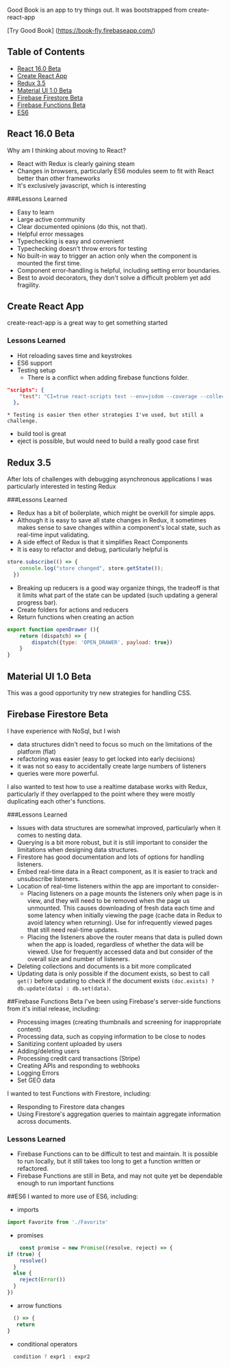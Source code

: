 Good Book is an app to try things out.  It was bootstrapped from create-react-app

[Try Good Book] (https://book-fly.firebaseapp.com/)


## Table of Contents

- [React 16.0 Beta](#react-16.0-Beta)
- [Create React App](#create-react-app)
- [Redux 3.5](#redux-3.5)
- [Material UI 1.0 Beta](#material-ui-1.0-beta)
- [Firebase Firestore Beta](#firebase-firestore-beta)
- [Firebase Functions Beta](#firebase-functions-beta)
- [ES6](#es6)


## React 16.0 Beta

Why am I thinking about moving to React?

* React with Redux is clearly gaining steam
* Changes in browsers, particularly ES6 modules seem to fit with React better than other frameworks
* It's exclusively javascript, which is interesting


###Lessons Learned
* Easy to learn
* Large active community
* Clear documented opinions (do this, not that).
* Helpful error messages
* Typechecking is easy and convenient
* Typechecking doesn't throw errors for testing 
* No built-in way to trigger an action only when the component is mounted the first time.
* Component error-handling is helpful, including setting error boundaries.
* Best to avoid decorators, they don't solve a difficult problem yet add fragility.

## Create React App
create-react-app is a great way to get something started

### Lessons Learned
  * Hot reloading saves time and keystrokes
  * ES6 support
  * Testing setup 
    * There is a conflict when adding firebase functions folder.  
```json
"scripts": {
    "test": "CI=true react-scripts test --env=jsdom --coverage --collectCoverageFrom=src/**/*js --collectCoverageFrom=!functions",
  },
```
    * Testing is easier then other strategies I've used, but still a challenge.
  * build tool is great
  * eject is possible, but would need to build a really good case first


## Redux 3.5
After lots of challenges with debugging asynchronous applications I was particularly interested in testing Redux

###Lessons Learned
* Redux has a bit of boilerplate, which might be overkill for simple apps.
* Although it is easy to save all state changes in Redux, it sometimes makes sense to save changes within a component's local state, such as real-time input validating.
* A side effect of Redux is that it simplifies React Components
* It is easy to refactor and debug, particularly helpful is 
```javascript
store.subscribe(() => { 
    console.log("store changed", store.getState());
  })
```
* Breaking up reducers is a good way organize things, the tradeoff is that it limits what part of the state can be updated (such updating a general progress bar).
* Create folders for actions and reducers 
* Return functions when creating an action
```javascript 
export function openDrawer (){
    return (dispatch) => {
        dispatch({type: 'OPEN_DRAWER', payload: true})
    }
}
```


## Material UI 1.0 Beta
This was a good opportunity try new strategies for handling CSS. 


## Firebase Firestore Beta
I have experience with NoSql, but I wish

* data structures didn't need to focus so much on the limitations of the platform (flat)
* refactoring was easier (easy to get locked into early decisions)
* it was not so easy to accidentally create large numbers of listeners
* queries were more powerful.

I also wanted to test how to use a realtime database works with Redux, particularly if they overlapped to the point where they were mostly duplicating each other's functions.

###Lessons Learned
* Issues with data structures are somewhat improved, particularly when it comes to nesting data.
* Querying is a bit more robust, but it is still important to consider the limitations when designing data structures.
* Firestore has good documentation and lots of options for handling listeners.
* Embed real-time data in a React component, as it is easier to track and unsubscribe listeners.  
* Location of real-time listeners within the app are important to consider-
  * Placing listeners on a page mounts the listeners only when page is in view, and they will need to be removed when the page us unmounted.  This causes downloading of fresh data each time and some latency when initially viewing the page (cache data in Redux to avoid latency when returning).  Use for infrequently viewed pages that still need real-time updates.
  * Placing the listeners above the router means that data is pulled down when the app is loaded, regardless of whether the data will be viewed. Use for frequently accessed data and but consider of the overall size and number of listeners.
* Deleting collections and documents is a bit more complicated
* Updating data is only possible if the document exists, so best to call ```get()``` before updating to check if the document exists ```(doc.exists) ? db.update(data) : db.set(data)```. 

##Firebase Functions Beta
I've been using Firebase's server-side functions from it's initial release, including:

* Processing images (creating thumbnails and screening for inappropriate content)
* Processing data, such as copying information to be close to nodes 
* Sanitizing content uploaded by users 
* Adding/deleting users 
* Processing credit card transactions (Stripe)
* Creating APIs and responding to webhooks 
* Logging Errors  
* Set GEO data

I wanted to test Functions with Firestore, including:

* Responding to Firestore data changes
* Using Firestore's aggregation queries to maintain aggregate information across documents. 

### Lessons Learned

*  Firebase Functions can to be difficult to test and maintain. It is possible to run locally, but it still takes too long to get a function written or refactored.
* Firebase Functions are still in Beta, and may not quite yet be dependable enough to run important functions 


##ES6
I wanted to more use of ES6, including:

* imports
```javascript
import Favorite from './Favorite'
```

* promises
```javascript
    const promise = new Promise((resolve, reject) => {
if (true) {
    resolve()
  }
  else {
    reject(Error())
  }
})
```

* arrow functions 
```javascript
  () => {
   return 
}
```

* conditional operators 
```javascript
  condition ? expr1 : expr2 
```

